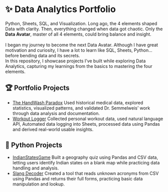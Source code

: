 # ✨ Data Analytics Portfolio

Python, Sheets, SQL, and Visualization. Long ago, the 4 elements shaped Data with clarity.
Then, everything changed when data got chaotic. Only the **Data Avatar**, master of all 4 elements, could bring balance and insight.
<br>&nbsp;<br>
I began my journey to become the next Data Avatar. Although I have great motivation and curiosity, I have a lot to learn like SQL, Sheets, Python… before bending data and its secrets.<br>
In this repository, I showcase projects I’ve built while exploring Data Analytics, capturing my learnings from the basics to mastering the four elements.<br>

## 🏆 Portfolio Projects
- [The HandWash Paradox](https://github.com/chaitanyakrishnakumar/Data-Analytics/tree/main/Portfolio/HandWashParadox) Used historical medical data, explored statistics, visualized patterns, and validated Dr. Semmelweis’ work through data analysis and documentation.
- [Workout Logger](https://github.com/chaitanyakrishnakumar/Data-Analytics/tree/main/Portfolio/Workout%20Logger) Collected personal workout data, used natural language API, Automated data logging into Sheets, processed data using Pandas and derived real-world usable insights.

## 🌱 Python Projects
- [IndianStatesGame](https://github.com/chaitanyakrishnakumar/Data-Analytics/tree/main/Python/IndianStatesGame) Built a geography quiz using Pandas and CSV data, letting users identify Indian states on a blank map while practicing data handling and analysis.
- [Slang Decoder](https://github.com/chaitanyakrishnakumar/Data-Analytics/tree/main/Python/SlangDecode) Created a tool that reads unknown acronyms from CSV using Pandas and returns their full forms, practicing basic data manipulation and lookup.
